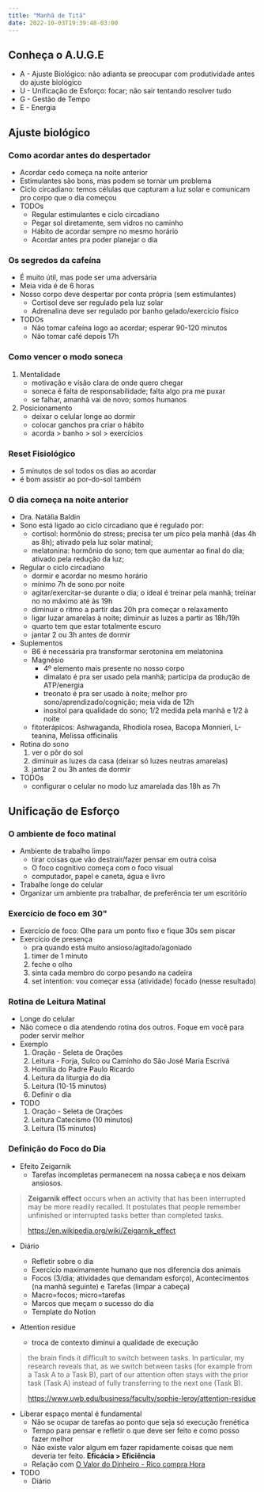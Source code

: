 ```yaml
---
title: "Manhã de Titã"
date: 2022-10-03T19:39:48-03:00
---
```



## Conheça o A.U.G.E
- A - Ajuste Biológico: não adianta se preocupar com produtividade antes do ajuste biológico
- U - Unificação de Esforço: focar; não sair tentando resolver tudo
- G - Gestão de Tempo
- E - Energia


## Ajuste biológico
### Como acordar antes do despertador
- Acordar cedo começa na noite anterior
- Estimulantes são bons, mas podem se tornar um problema
- Ciclo circadiano: temos células que capturam a luz solar e comunicam pro corpo que o dia começou
- TODOs
    - Regular estimulantes e ciclo circadiano
    - Pegar sol diretamente, sem vidros no caminho
    - Hábito de acordar sempre no mesmo horário
    - Acordar antes pra poder planejar o dia

### Os segredos da cafeína
- É muito útil, mas pode ser uma adversária
- Meia vida é de 6 horas
- Nosso corpo deve despertar por conta própria (sem estimulantes)
    - Cortisol deve ser regulado pela luz solar
    - Adrenalina deve ser regulado por banho gelado/exercício físico
- TODOs
    - Não tomar cafeína logo ao acordar; esperar 90-120 minutos
    - Não tomar café depois 17h

### Como vencer o modo soneca
1. Mentalidade
    - motivação e visão clara de onde quero chegar
    - soneca é falta de responsabilidade; falta algo pra me puxar
    - se falhar, amanhã vai de novo; somos humanos
1. Posicionamento
    - deixar o celular longe ao dormir
    - colocar ganchos pra criar o hábito
    - acorda > banho > sol > exercícios

### Reset Fisiológico
- 5 minutos de sol todos os dias ao acordar
- é bom assistir ao por-do-sol também

### O dia começa na noite anterior
- Dra. Natália Baldin
- Sono está ligado ao ciclo circadiano que é regulado por:
    - cortisol: hormônio do stress; precisa ter um pico pela manhã (das 4h as 8h); ativado pela luz solar matinal;
    - melatonina: hormônio do sono; tem que aumentar ao final do dia; ativado pela redução da luz;
- Regular o ciclo circadiano
    - dormir e acordar no mesmo horário
    - mínimo 7h de sono por noite
    - agitar/exercitar-se durante o dia; o ideal é treinar pela manhã; treinar no no máximo até às 19h
    - diminuir o ritmo a partir das 20h pra começar o relaxamento
    - ligar luzar amarelas à noite; diminuir as luzes a partir as 18h/19h
    - quarto tem que estar totalmente escuro
    - jantar 2 ou 3h antes de dormir
- Suplementos
    - B6 é necessária pra transformar serotonina em melatonina
    - Magnésio
        - 4º elemento mais presente no nosso corpo
        - dimalato é pra ser usado pela manhã; participa da produção de ATP/energia
        - treonato é pra ser usado à noite; melhor pro sono/aprendizado/cognição; meia vida de 12h
        - inositol para qualidade do sono; 1/2 medida pela manhã e 1/2 à noite
    - fitoterápicos: Ashwaganda, Rhodiola rosea, Bacopa Monnieri, L-teanina, Melissa officinalis
- Rotina do sono
    1. ver o pôr do sol
    1. diminuir as luzes da casa (deixar só luzes neutras amarelas)
    1. jantar 2 ou 3h antes de dormir
- TODOs
    - configurar o celular no modo luz amarelada das 18h as 7h


## Unificação de Esforço
### O ambiente de foco matinal
- Ambiente de trabalho limpo
    - tirar coisas que vão destrair/fazer pensar em outra coisa
    - O foco cognitivo começa com o foco visual
    - computador, papel e caneta, água e livro
- Trabalhe longe do celular
- Organizar um ambiente pra trabalhar, de preferência ter um escritório

### Exercício de foco em 30"
- Exercício de foco: Olhe para um ponto fixo e fique 30s sem piscar
- Exercício de presença
    - pra quando está muito ansioso/agitado/agoniado
    1. timer de 1 minuto
    2. feche o olho
    3. sinta cada membro do corpo pesando na cadeira
    4. set intention: vou começar essa (atividade) focado (nesse resultado)

### Rotina de Leitura Matinal
- Longe do celular
- Não comece o dia atendendo rotina dos outros. Foque em você para poder servir melhor
- Exemplo
    1. Oração - Seleta de Orações
    1. Leitura - Forja, Sulco ou Caminho do São José Maria Escrivá
    1. Homília do Padre Paulo Ricardo
    1. Leitura da liturgia do dia
    1. Leitura (10-15 minutos)
    1. Definir o dia
- TODO
    1. Oração - Seleta de Orações
    1. Leitura Catecismo (10 minutos)
    1. Leitura (15 minutos)

### Definição do Foco do Dia
- Efeito Zeigarnik
	- Tarefas incompletas permanecem na nossa cabeça e nos deixam ansiosos.
> **Zeigarnik effect** occurs when an activity that has been interrupted may be more readily recalled. It postulates that people remember unfinished or interrupted tasks better than completed tasks.
>
> https://en.wikipedia.org/wiki/Zeigarnik_effect

- Diário
	- Refletir sobre o dia
	- Exercício maximamente humano que nos diferencia dos animais
	- Focos (3/dia; atividades que demandam esforço), Acontecimentos (na manhã seguinte) e Tarefas (limpar a cabeça)
	- Macro=focos; micro=tarefas
	- Marcos que meçam o sucesso do dia
	- Template do Notion

- Attention residue
	- troca de contexto diminui a qualidade de execução
>the brain finds it difficult to switch between tasks. In particular, my research reveals that, as we switch between tasks (for example from a Task A to a Task B), part of our attention often stays with the prior task (Task A) instead of fully transferring to the next one (Task B).
>
>https://www.uwb.edu/business/faculty/sophie-leroy/attention-residue

- Liberar espaço mental é fundamental
	- Não se ocupar de tarefas ao ponto que seja só execução frenética
	- Tempo para pensar e refletir o que deve ser feito e como posso fazer melhor
	- Não existe valor algum em fazer rapidamente coisas que nem deveria ter feito. **Eficácia > Eficiência**
	- Relação com [O Valor do Dinheiro - Rico compra Hora](/anotacoes/o-valor-do-dinheiro/#rico-compra-hora)
- TODO
	- Diário